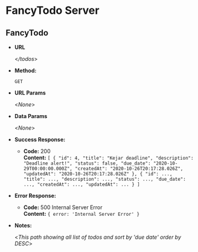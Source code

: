 # FancyTodo Server

**FancyTodo**
----

* **URL**

  <_/todos_>

* **Method:**

  `GET`
  
*  **URL Params**

   <_None_> 

* **Data Params**

  <_None_> 

* **Success Response:**

  * **Code:** 200 <br />
    **Content:** `[
    {
        "id": 4,
        "title": "Kejar deadline",
        "description": "Deadline alert!",
        "status": false,
        "due_date": "2020-10-29T00:00:00.000Z",
        "createdAt": "2020-10-26T20:17:28.026Z",
        "updatedAt": "2020-10-26T20:17:28.026Z"
    },
    {
        "id": ...,
        "title": ...,
        "description": ...,
        "status": ...,
        "due_date": ...,
        "createdAt": ...,
        "updatedAt": ...
    }
  ]`
 
* **Error Response:**

  * **Code:** 500 Internal Server Error <br />
    **Content:** `{ error: 'Internal Server Error' }`

* **Notes:**

  <_This path showing all list of todos and sort by 'due date' order by DESC_> 